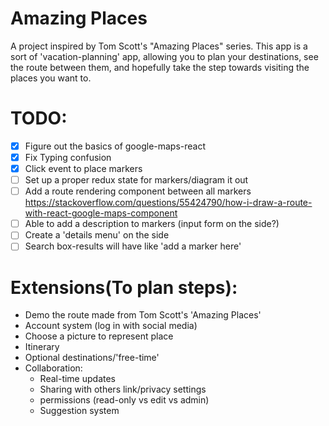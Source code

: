 # Amazing Places

A project inspired by Tom Scott's "Amazing Places" series.
This app is a sort of 'vacation-planning' app, allowing you to plan your destinations, see the route between them,
and hopefully take the step towards visiting the places you want to.

# TODO:
- [x] Figure out the basics of google-maps-react
- [x] Fix Typing confusion
- [x] Click event to place markers
- [ ] Set up a proper redux state for markers/diagram it out
- [ ] Add a route rendering component between all markers https://stackoverflow.com/questions/55424790/how-i-draw-a-route-with-react-google-maps-component
- [ ] Able to add a description to markers (input form on the side?)
- [ ] Create a 'details menu' on the side
- [ ] Search box-results will have like 'add a marker here'

# Extensions(To plan steps):
- Demo the route made from Tom Scott's 'Amazing Places'
- Account system (log in with social media)
- Choose a picture to represent place
- Itinerary
- Optional destinations/'free-time'
- Collaboration:
	- Real-time updates
	- Sharing with others link/privacy settings
	- permissions (read-only vs edit vs admin)
    - Suggestion system
